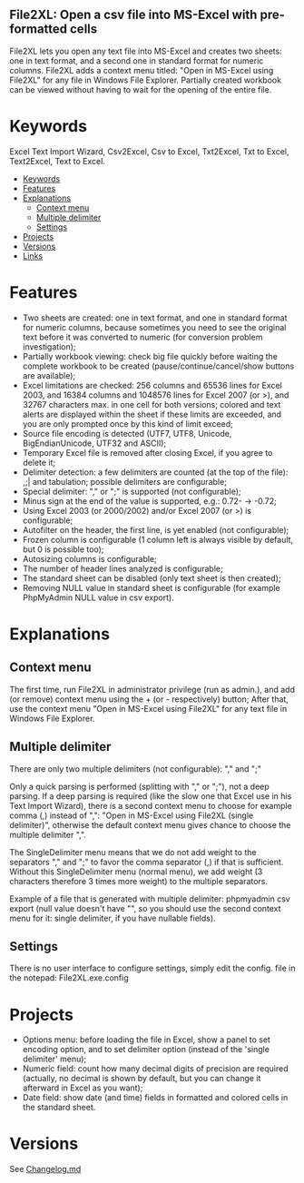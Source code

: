 File2XL: Open a csv file into MS-Excel with pre-formatted cells
---

File2XL lets you open any text file into MS-Excel and creates two sheets: one in text format, and a second one in standard format for numeric columns. File2XL adds a context menu titled: "Open in MS-Excel using File2XL" for any file in Windows File Explorer. Partially created workbook can be viewed without having to wait for the opening of the entire file.

# Keywords
Excel Text Import Wizard, Csv2Excel, Csv to Excel, Txt2Excel, Txt to Excel, Text2Excel, Text to Excel.

<!-- TOC -->

- [Keywords](#keywords)
- [Features](#features)
- [Explanations](#explanations)
    - [Context menu](#context-menu)
    - [Multiple delimiter](#multiple-delimiter)
    - [Settings](#settings)
- [Projects](#projects)
- [Versions](#versions)
- [Links](#links)

<!-- /TOC -->

# Features
- Two sheets are created: one in text format, and one in standard format for numeric columns, because sometimes you need to see the original text before it was converted to numeric (for conversion problem investigation);
- Partially workbook viewing: check big file quickly before waiting the complete workbook to be created (pause/continue/cancel/show buttons are available);
- Excel limitations are checked: 256 columns and 65536 lines for Excel 2003, and 16384 columns and 1048576 lines for Excel 2007 (or >), and 32767 characters max. in one cell for both versions; colored and text alerts are displayed within the sheet if these limits are exceeded, and you are only prompted once by this kind of limit exceed;
- Source file encoding is detected (UTF7, UTF8, Unicode, BigEndianUnicode, UTF32 and ASCII);
- Temporary Excel file is removed after closing Excel, if you agree to delete it;
- Delimiter detection: a few delimiters are counted (at the top of the file): ,;| and tabulation; possible delimiters are configurable;
- Special delimiter: "," or ";" is supported (not configurable);
- Minus sign at the end of the value is supported, e.g.: 0.72- -> -0.72;
- Using Excel 2003 (or 2000/2002) and/or Excel 2007 (or >) is configurable;
- Autofilter on the header, the first line, is yet enabled (not configurable);
- Frozen column is configurable (1 column left is always visible by default, but 0 is possible too);
- Autosizing columns is configurable;
- The number of header lines analyzed is configurable;
- The standard sheet can be disabled (only text sheet is then created);
- Removing NULL value in standard sheet is configurable (for example PhpMyAdmin NULL value in csv export).

# Explanations

## Context menu
The first time, run File2XL in administrator privilege (run as admin.), and add (or remove) context menu using the + (or - respectively) button;
After that, use the context menu "Open in MS-Excel using File2XL" for any text file in Windows File Explorer.

## Multiple delimiter
There are only two multiple delimiters (not configurable): "," and ";"

Only a quick parsing is performed (splitting with "," or ";"), not a deep parsing. If a deep parsing is required (like the slow one that Excel use in his Text Import Wizard), there is a second context menu to choose for example comma (,) instead of ",": "Open in MS-Excel using File2XL (single delimiter)", otherwise the default context menu gives chance to choose the multiple delimiter ",".

The SingleDelimiter menu means that we do not add weight to the separators "," and ";" to favor the comma separator (,) if that is sufficient. Without this SingleDelimiter menu (normal menu), we add weight (3 characters therefore 3 times more weight) to the multiple separators.

Example of a file that is generated with multiple delimiter: phpmyadmin csv export (null value doesn't have "", so you should use the second context menu for it: single delimiter, if you have nullable fields).

## Settings
There is no user interface to configure settings, simply edit the config. file in the notepad: File2XL.exe.config


# Projects
- Options menu: before loading the file in Excel, show a panel to set encoding option, and to set delimiter option (instead of the 'single delimiter' menu);
- Numeric field: count how many decimal digits of precision are required (actually, no decimal is shown by default, but you can change it afterward in Excel as you want);
- Date field: show date (and time) fields in formatted and colored cells in the standard sheet.


# Versions

See [Changelog.md](Changelog.md)